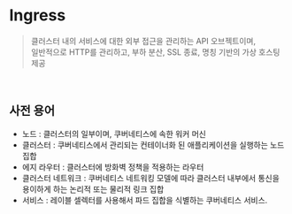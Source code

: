 # Ingress
> 클러스터 내의 서비스에 대한 외부 접근을 관리하는 API 오브젝트이며,<br>
> 일반적으로 HTTP를 관리하고, 부하 분산, SSL 종료, 명칭 기반의 가상 호스팅 제공
<br>

## 사전 용어
* 노드 : 클러스터의 일부이며, 쿠버네티스에 속한 워커 머신
* 클러스터 : 쿠버네티스에서 관리되는 컨테이너화 된 애플리케이션을 실행하는 노드 집합
* 에지 라우터 : 클러스터에 방화벽 정책을 적용하는 라우터
* 클러스터 네트워크 : 쿠버네티스 네트워킹 모델에 따라 클러스터 내부에서 통신을 용이하게 하는 논리적 또는 물리적 링크 집합
* 서비스 : 레이블 셀렉터를 사용해서 파드 집합을 식별하는 쿠버네티스 서비스.
<br>

